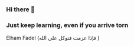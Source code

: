 ### Hi there 👋
### Just keep learning, even if you arrive torn  
Elham Fadel (فإذا عزمت فتوكل على الله )


